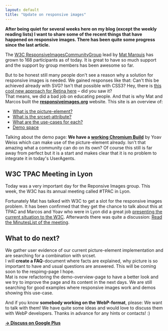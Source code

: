 ```yaml
---
layout: default
title: "Update on responsive images"
---
```


**After being quiet for several weeks here on my blog (except the weekly reading lists) I want to share some of the recent things that have happened on responsive images. There has been quite some progress since the last article.**

The [W3C ResponsiveImagesCommunityGroup](http://www.w3.org/community/respimg/) lead by [Mat Marquis](https://twitter.com/wilto) has grown to 168 participants as of today. It is great to have so much support and the support by group members has been awesome so far.

But to be honest still many people don't see a reason why a solution for responsive images is needed. We gained responses like that: Can't this be achieved already with SVG? Isn't that possible with CSS3? Hey, there is [this cool new approach for Retina here](filamentgroup.com/lab/rwd_img_compression/#commentNumber7) &ndash; did you saw it?  
That means, we did a bad job on educating people. And that is why Mat and Marcos built the **[responsiveimages.org](http://responsiveimages.org/)** website. This site is an overview of:

- [What is the picture-element?](http://picture.responsiveimages.org/)
- [What is the srcset-attribute?](http://dev.w3.org/html5/srcset/)
- [What are the use-cases for each?](http://usecases.responsiveimages.org/)
- [Demo space](http://demos.responsiveimages.org/)

Talking about the demo page: **We have a [working Chromium Build](https://github.com/yoavweiss/RespImg-WebCore/downloads)** by Yoav Weiss which can make use of the picture-element already. Isn't that amazing what a community can do on its own? Of course this still is far away from perfect but it is a start and makes clear that it is no problem to integrate it in today's UserAgents.

## W3C TPAC Meeting in Lyon

Today was a very important day for the Reponsive Images group. This week, the W3C has its annual meeting called #TPAC in Lyon.

Fortunately Mat has talked with W3C to get a slot for the responsive images problem. It has been confirmed that they get the chance to talk about this at TPAC and Marcos and Yoav who were in Lyon did a great job [presenting the current situation to the W3C](http://responsiveimagescg.github.com/meta/presentations/TPAC2012/). Afterwards there was quite a discussion: [Read the MinutesList of the meeting](http://www.w3.org/2012/11/01-html-wg-minutes.html#item03).

## What to do next?

We gather user evidence of our current picture-element implementation and are searching for a combination with srcset.  
I will **create a FAQ**-document where facts are explained, why picture is so important to have and usual questions are answered. This will be coming soon to the respimg-page I hope.  
Mat is now refactoring the demo-overview-page to have a better look and we try to improve the page and its content in the next days. We are still searching for good examples where responsive images work and demos showing this use-case.

And if you know **somebody working on the WebP-format**, please: We want to talk with them! We have quite some ideas and would love to discuss them with WebP developers. Thanks in advance for any hints or contacts! :)

**[&rarr; Discuss on Google Plus](https://plus.google.com/111125333979619018462/posts/gsqzhH4CAYh)**